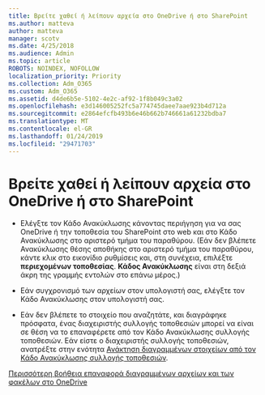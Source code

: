```yaml
---
title: Βρείτε χαθεί ή λείπουν αρχεία στο OneDrive ή στο SharePoint
ms.author: matteva
author: matteva
manager: scotv
ms.date: 4/25/2018
ms.audience: Admin
ms.topic: article
ROBOTS: NOINDEX, NOFOLLOW
localization_priority: Priority
ms.collection: Adm_O365
ms.custom: Adm_O365
ms.assetid: d4de6b5e-5102-4e2c-af92-1f8b049c3a02
ms.openlocfilehash: e3d146005252fc5a774745daee7aae923b4d712a
ms.sourcegitcommit: e2864efcfb493b6e46b662b746661a61232bdba7
ms.translationtype: MT
ms.contentlocale: el-GR
ms.lasthandoff: 01/24/2019
ms.locfileid: "29471703"
---
```

# <a name="find-lost-or-missing-files-in-onedrive-or-sharepoint"></a>Βρείτε χαθεί ή λείπουν αρχεία στο OneDrive ή στο SharePoint

- Ελέγξτε τον Κάδο Ανακύκλωσης κάνοντας περιήγηση για να σας OneDrive ή την τοποθεσία του SharePoint στο web και στο Κάδο Ανακύκλωσης στο αριστερό τμήμα του παραθύρου. (Εάν δεν βλέπετε Ανακύκλωσης θέσης αποθήκης στο αριστερό τμήμα του παραθύρου, κάντε κλικ στο εικονίδιο ρυθμίσεις και, στη συνέχεια, επιλέξτε **περιεχομένων τοποθεσίας**. **Κάδος Ανακύκλωσης** είναι στη δεξιά άκρη της γραμμής εντολών στο επάνω μέρος.) 
    
- Εάν συγχρονισμό των αρχείων στον υπολογιστή σας, ελέγξτε τον Κάδο Ανακύκλωσης στον υπολογιστή σας. 
    
- Εάν δεν βλέπετε το στοιχείο που αναζητάτε, και διαγράφηκε πρόσφατα, ένας διαχειριστής συλλογής τοποθεσιών μπορεί να είναι σε θέση να το επαναφέρετε από τον Κάδο Ανακύκλωσης συλλογής τοποθεσιών. Εάν είστε ο διαχειριστής συλλογής τοποθεσιών, ανατρέξτε στην ενότητα [Ανάκτηση διαγραμμένων στοιχείων από τον Κάδο Ανακύκλωσης συλλογής τοποθεσιών](https://go.microsoft.com/fwlink/?linkid=866439).
    
[Περισσότερη βοήθεια επαναφορά διαγραμμένων αρχείων και των φακέλων στο OneDrive](https://go.microsoft.com/fwlink/?linkid=872872)
  

